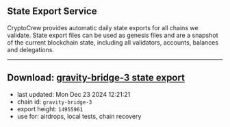 ## State Export Service
CryptoCrew provides automatic daily state exports for all chains we validate. State export files can be used as genesis files and are a snapshot of the current blockchain state, including all validators, accounts, balances and delegations.

---
**Download: [gravity-bridge-3 state export](https://dl-eu2.ccvalidators.com/SERVICE/gravitybridge/gravity-bridge-3_export_14955961.json)**
---

- last updated: Mon Dec 23 2024 12:21:21
- chain id: `gravity-bridge-3`
- export height: `14955961`
- use for: airdrops, local tests, chain recovery
